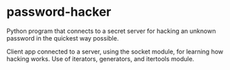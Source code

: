 # password-hacker
Python program that connects to a secret server for hacking an unknown password in the quickest way possible.

Client app connected to a server, using the socket module, for learning how hacking works. Use of iterators, generators, and itertools module.
